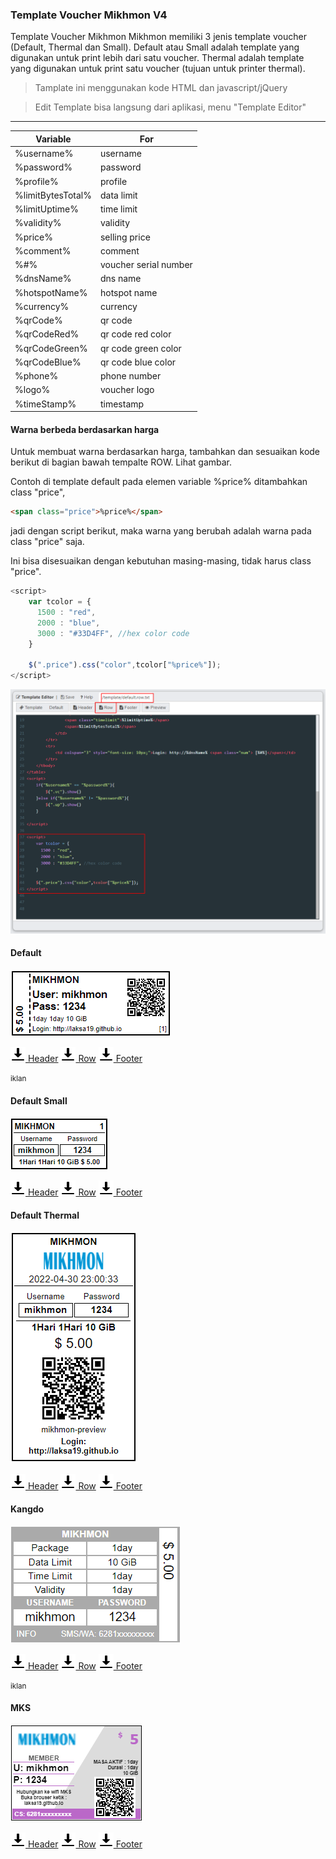 ### Template Voucher Mikhmon V4

Template Voucher Mikhmon
Mikhmon memiliki 3 jenis template voucher (Default, Thermal dan Small).
Default atau Small adalah template yang digunakan untuk print lebih dari satu voucher.
Thermal adalah template yang digunakan untuk print satu voucher (tujuan untuk printer thermal).


>Tamplate ini menggunakan kode HTML dan javascript/jQuery

>Edit Template bisa langsung dari aplikasi, menu "Template Editor"

----


| Variable | For |
|---|---|
| %username% | username |
| %password% | password |
| %profile% | profile |
| %limitBytesTotal% | data limit |
| %limitUptime% | time limit |
| %validity% | validity |
| %price% | selling price |
| %comment% | comment |
| %#% | voucher serial number |
| %dnsName% | dns name |
| %hotspotName% | hotspot name |
| %currency% | currency |
| %qrCode% | qr code | 
| %qrCodeRed% | qr code red color | 
| %qrCodeGreen% | qr code green color | 
| %qrCodeBlue% | qr code blue color | 
| %phone% | phone number |
| %logo% | voucher logo |
| %timeStamp% | timestamp |

#### Warna berbeda berdasarkan harga

Untuk membuat warna berdasarkan harga, tambahkan dan sesuaikan kode berikut di bagian bawah tempalte ROW. Lihat gambar.

Contoh di template default pada elemen variable %price% ditambahkan class "price",

```html
<span class="price">%price%</span>
```

jadi dengan script berikut, maka warna yang berubah adalah warna pada class "price" saja.

Ini bisa disesuaikan dengan kebutuhan masing-masing, tidak harus class "price".

```js
<script>
	var tcolor = {
	  1500 : "red",
	  2000 : "blue",	
	  3000 : "#33D4FF", //hex color code
	}

	$(".price").css("color",tcolor["%price%"]);
</script>
```

![](./img/voucherv4/setpricecolor.png) 


#### Default

![](./img/voucherv4/default.png) 

[![](./assets/img/download.png) Header](https://raw.githubusercontent.com/laksa19/laksa19.github.io/master/download/voucherv4/header.default.txt)
[![](./assets/img/download.png) Row](https://raw.githubusercontent.com/laksa19/laksa19.github.io/master/download/voucherv4/row.default.txt)
[![](./assets/img/download.png) Footer](https://raw.githubusercontent.com/laksa19/laksa19.github.io/master/download/voucherv4/footer.default.txt)

<div ><small>iklan</small>
	<script async src="//pagead2.googlesyndication.com/pagead/js/adsbygoogle.js"></script>
	<!-- ads3 -->
	<ins class="adsbygoogle" style="display:block" data-ad-client="ca-pub-1716315177239884" data-ad-slot="4095402072"
	 data-ad-format="auto" data-full-width-responsive="true"></ins>
	<script>
		(adsbygoogle = window.adsbygoogle || []).push({});
	</script>
</div>

#### Default Small

![](./img/voucherv4/small.png) 

[![](./assets/img/download.png) Header](https://raw.githubusercontent.com/laksa19/laksa19.github.io/master/download/voucherv4/header.small.txt)
[![](./assets/img/download.png) Row](https://raw.githubusercontent.com/laksa19/laksa19.github.io/master/download/voucherv4/row.small.txt)
[![](./assets/img/download.png) Footer](https://raw.githubusercontent.com/laksa19/laksa19.github.io/master/download/voucherv4/footer.small.txt)

#### Default Thermal

![](./img/voucherv4/thermal.png)

[![](./assets/img/download.png) Header](https://raw.githubusercontent.com/laksa19/laksa19.github.io/master/download/voucherv4/header.thermal.txt)
[![](./assets/img/download.png) Row](https://raw.githubusercontent.com/laksa19/laksa19.github.io/master/download/voucherv4/row.thermal.txt)
[![](./assets/img/download.png) Footer](https://raw.githubusercontent.com/laksa19/laksa19.github.io/master/download/voucherv4/footer.thermal.txt)

#### Kangdo

![](./img/voucherv4/kangdo.png)

[![](./assets/img/download.png) Header](https://raw.githubusercontent.com/laksa19/laksa19.github.io/master/download/voucherv4/header.kangdo.txt)
[![](./assets/img/download.png) Row](https://raw.githubusercontent.com/laksa19/laksa19.github.io/master/download/voucherv4/row.kangdo.txt)
[![](./assets/img/download.png) Footer](https://raw.githubusercontent.com/laksa19/laksa19.github.io/master/download/voucherv4/footer.kangdo.txt)

<div><small>iklan</small>
	<script async src="//pagead2.googlesyndication.com/pagead/js/adsbygoogle.js"></script>
	<!-- ads3 -->
	<ins class="adsbygoogle" style="display:block" data-ad-client="ca-pub-1716315177239884" data-ad-slot="4095402072"
	 data-ad-format="auto" data-full-width-responsive="true"></ins>
	<script>
		(adsbygoogle = window.adsbygoogle || []).push({});
	</script>
</div>


#### MKS

![](./img/voucherv4/mks.png) 

[![](./assets/img/download.png) Header](https://raw.githubusercontent.com/laksa19/laksa19.github.io/master/download/voucherv4/header.mks.txt)
[![](./assets/img/download.png) Row](https://raw.githubusercontent.com/laksa19/laksa19.github.io/master/download/voucherv4/row.mks.txt)
[![](./assets/img/download.png) Footer](https://raw.githubusercontent.com/laksa19/laksa19.github.io/master/download/voucherv4/footer.mks.txt)



